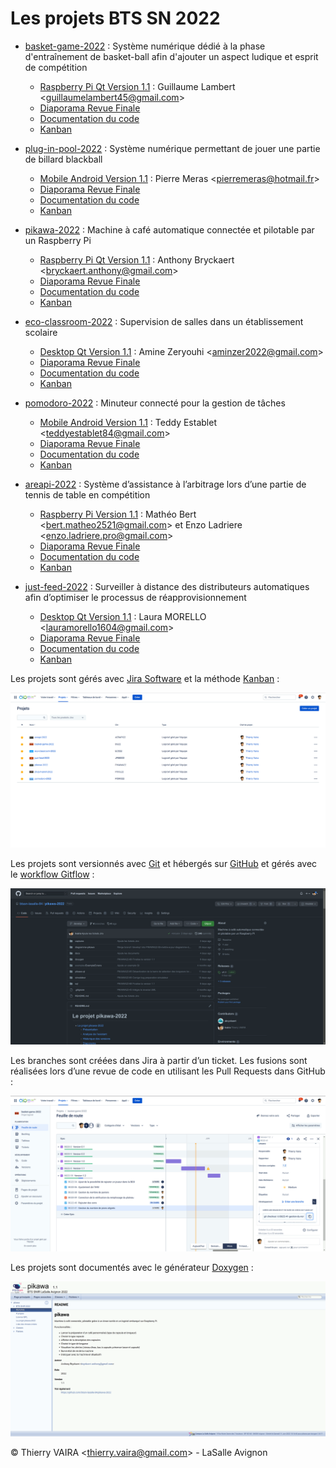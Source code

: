# Les projets BTS SN 2022

- [basket-game-2022](https://github.com/btssn-lasalle-84/basket-game-2022) : Système numérique dédié à la phase d'entraînement de basket-ball afin d'ajouter un aspect ludique et esprit de compétition
  - [Raspberry Pi Qt Version 1.1](https://github.com/btssn-lasalle-84/basket-game-2022/releases/tag/1.1) : Guillaume Lambert <<guillaumelambert45@gmail.com>>
  - [Diaporama Revue Finale]()
  - [Documentation du code](https://btssn-lasalle-84.github.io/basket-game-2022/)
  - [Kanban](https://github.com/btssn-lasalle-84/basket-game-2022/projects/1)

- [plug-in-pool-2022](https://github.com/btssn-lasalle-84/plug-in-pool-2022) : Système numérique permettant de jouer une partie de billard blackball
  - [Mobile Android Version 1.1](https://github.com/btssn-lasalle-84/plug-in-pool-2022/releases/tag/1.1) : Pierre Meras <<pierremeras@hotmail.fr>>
  - [Diaporama Revue Finale](https://github.com/btssn-lasalle-84/plug-in-pool-2022/blob/develop/docs/Diaporama%20Plug%20In%20Pool%20Revue%20Finale%20-%20Pierre%20MERAS.pptx)
  - [Documentation du code](https://btssn-lasalle-84.github.io/plug-in-pool-2022/)
  - [Kanban](https://github.com/btssn-lasalle-84/plug-in-pool-2022/projects/1)

- [pikawa-2022](https://github.com/btssn-lasalle-84/pikawa-2022) : Machine à café automatique connectée et pilotable par un Raspberry Pi
  - [Raspberry Pi Qt Version 1.1](https://github.com/btssn-lasalle-84/pikawa-2022/releases/tag/1.1) : Anthony Bryckaert <<bryckaert.anthony@gmail.com>>
  - [Diaporama Revue Finale]()
  - [Documentation du code](https://btssn-lasalle-84.github.io/pikawa-2022/)
  - [Kanban](https://github.com/btssn-lasalle-84/pikawa-2022/projects/1)

- [eco-classroom-2022](https://github.com/btssn-lasalle-84/eco-classroom-2022) : Supervision de salles dans un établissement scolaire
  - [Desktop Qt Version 1.1](https://github.com/btssn-lasalle-84/eco-classroom-2022/releases/tag/1.1) : Amine Zeryouhi <<aminzer2022@gmail.com>>
  - [Diaporama Revue Finale]()
  - [Documentation du code](https://btssn-lasalle-84.github.io/eco-classroom-2022/)
  - [Kanban](https://github.com/btssn-lasalle-84/eco-classroom-2022/projects/1)

- [pomodoro-2022](https://github.com/btssn-lasalle-84/pomodoro-2022) : Minuteur connecté pour la gestion de tâches
  - [Mobile Android Version 1.1](https://github.com/btssn-lasalle-84/pomodoro-2022/releases/tag/1.1) : Teddy Establet <<teddyestablet84@gmail.com>>
  - [Diaporama Revue Finale]()
  - [Documentation du code](https://btssn-lasalle-84.github.io/pomodoro-2022/)
  - [Kanban](https://github.com/btssn-lasalle-84/pomodoro-2022/projects/1)

- [areapi-2022](https://github.com/btssn-lasalle-84/areapi-2022) : Système d’assistance à l’arbitrage lors d’une partie de tennis de table en compétition
  - [Raspberry Pi Version 1.1](https://github.com/btssn-lasalle-84/areapi-2022/releases/tag/1.1) : Mathéo Bert <<bert.matheo2521@gmail.com>> et Enzo Ladriere <<enzo.ladriere.pro@gmail.com>>
  - [Diaporama Revue Finale]()
  - [Documentation du code](https://btssn-lasalle-84.github.io/areapi-2022/)
  - [Kanban](https://github.com/btssn-lasalle-84/areapi-2022/projects/1)

- [just-feed-2022](https://github.com/btssn-lasalle-84/just-feed-2022) : Surveiller à distance des distributeurs automatiques afin d’optimiser le processus de réapprovisionnement
  - [Desktop Qt Version 1.1](https://github.com/btssn-lasalle-84/just-feed-2022/releases/tag/1.1) : Laura MORELLO <<lauramorello1604@gmail.com>>
  - [Diaporama Revue Finale]()
  - [Documentation du code](https://btssn-lasalle-84.github.io/just-feed-2022/)
  - [Kanban](https://github.com/btssn-lasalle-84/just-feed-2022/projects/1)

Les projets sont gérés avec [Jira Software](https://btssn-avignon.atlassian.net/) et la méthode [Kanban](https://btssn-lasalle84.github.io/guides-developpement-logiciel/jira.html#ancre-kanban) :

![](images/jira.gif)

Les projets sont versionnés avec [Git](https://btssn-lasalle84.github.io/guides-developpement-logiciel/premier-pas-git.html) et hébergés sur [GitHub](https://btssn-lasalle84.github.io/guides-developpement-logiciel/jira.html#_jira_et_github) et gérés avec le [workflow Gitflow](https://btssn-lasalle84.github.io/guides-developpement-logiciel/jira.html#ancre-gitflow) :

![](images/github.gif)

Les branches sont créées dans Jira à partir d’un ticket. Les fusions sont réalisées lors d’une revue de code en utilisant les Pull Requests dans GitHub :

![](images/gitflow.gif)

Les projets sont documentés avec le générateur [Doxygen](https://btssn-lasalle84.github.io/guides-developpement-logiciel/guide-doxygen-btssn.html) :

![](images/doxygen.gif)

©️ Thierry VAIRA <<thierry.vaira@gmail.com>> - LaSalle Avignon
